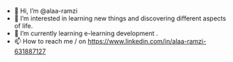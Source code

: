 - 👋 Hi, I’m @alaa-ramzi
- 👀 I’m interested in learning new things and discovering different aspects of life.
- 🌱 I’m currently learning e-learning development .
- 📫 How to reach me / on https://www.linkedin.com/in/alaa-ramzi-631887127

<!---
alaa-ramzi/alaa-ramzi is a ✨ special ✨ repository because its `README.md` (this file) appears on your GitHub profile.
You can click the Preview link to take a look at your changes.
--->
